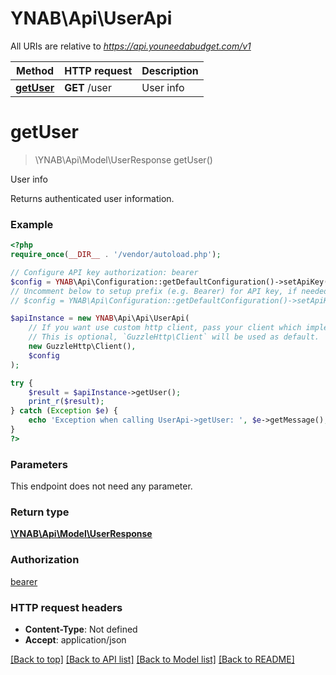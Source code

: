 # YNAB\Api\UserApi

All URIs are relative to *https://api.youneedabudget.com/v1*

Method | HTTP request | Description
------------- | ------------- | -------------
[**getUser**](UserApi.md#getUser) | **GET** /user | User info


# **getUser**
> \YNAB\Api\Model\UserResponse getUser()

User info

Returns authenticated user information.

### Example
```php
<?php
require_once(__DIR__ . '/vendor/autoload.php');

// Configure API key authorization: bearer
$config = YNAB\Api\Configuration::getDefaultConfiguration()->setApiKey('Authorization', 'YOUR_API_KEY');
// Uncomment below to setup prefix (e.g. Bearer) for API key, if needed
// $config = YNAB\Api\Configuration::getDefaultConfiguration()->setApiKeyPrefix('Authorization', 'Bearer');

$apiInstance = new YNAB\Api\Api\UserApi(
    // If you want use custom http client, pass your client which implements `GuzzleHttp\ClientInterface`.
    // This is optional, `GuzzleHttp\Client` will be used as default.
    new GuzzleHttp\Client(),
    $config
);

try {
    $result = $apiInstance->getUser();
    print_r($result);
} catch (Exception $e) {
    echo 'Exception when calling UserApi->getUser: ', $e->getMessage(), PHP_EOL;
}
?>
```

### Parameters
This endpoint does not need any parameter.

### Return type

[**\YNAB\Api\Model\UserResponse**](../Model/UserResponse.md)

### Authorization

[bearer](../../README.md#bearer)

### HTTP request headers

 - **Content-Type**: Not defined
 - **Accept**: application/json

[[Back to top]](#) [[Back to API list]](../../README.md#documentation-for-api-endpoints) [[Back to Model list]](../../README.md#documentation-for-models) [[Back to README]](../../README.md)

